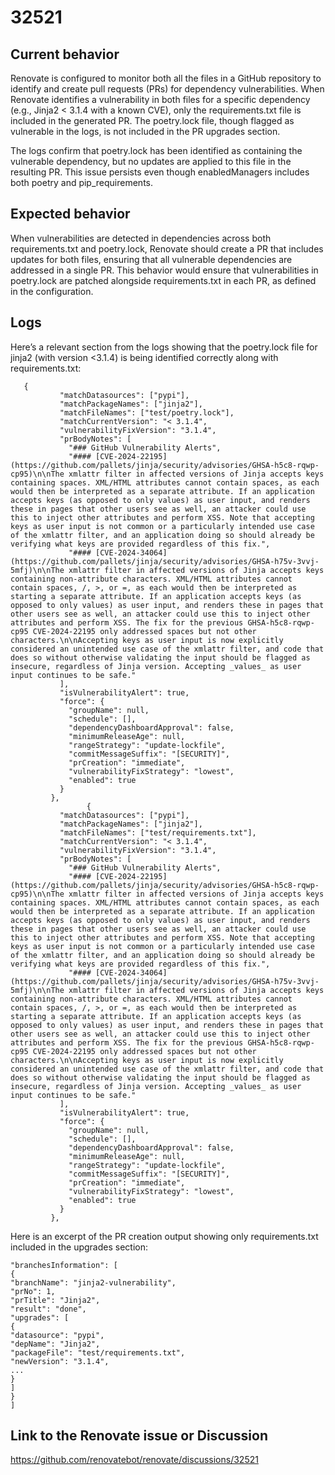 # 32521

## Current behavior

Renovate is configured to monitor both all the files in a GitHub repository to identify and create pull requests (PRs) for dependency vulnerabilities. When Renovate identifies a vulnerability in both files for a specific dependency (e.g., Jinja2 < 3.1.4 with a known CVE), only the requirements.txt file is included in the generated PR. The poetry.lock file, though flagged as vulnerable in the logs, is not included in the PR upgrades section.

The logs confirm that poetry.lock has been identified as containing the vulnerable dependency, but no updates are applied to this file in the resulting PR. This issue persists even though enabledManagers includes both poetry and pip_requirements.

## Expected behavior

When vulnerabilities are detected in dependencies across both requirements.txt and poetry.lock, Renovate should create a PR that includes updates for both files, ensuring that all vulnerable dependencies are addressed in a single PR. This behavior would ensure that vulnerabilities in poetry.lock are patched alongside requirements.txt in each PR, as defined in the configuration.

## Logs

Here’s a relevant section from the logs showing that the poetry.lock file for jinja2 (with version <3.1.4) is being identified correctly along with requirements.txt:
```
   {
           "matchDatasources": ["pypi"],
           "matchPackageNames": ["jinja2"],
           "matchFileNames": ["test/poetry.lock"],
           "matchCurrentVersion": "< 3.1.4",
           "vulnerabilityFixVersion": "3.1.4",
           "prBodyNotes": [
             "### GitHub Vulnerability Alerts",
             "#### [CVE-2024-22195](https://github.com/pallets/jinja/security/advisories/GHSA-h5c8-rqwp-cp95)\n\nThe xmlattr filter in affected versions of Jinja accepts keys containing spaces. XML/HTML attributes cannot contain spaces, as each would then be interpreted as a separate attribute. If an application accepts keys (as opposed to only values) as user input, and renders these in pages that other users see as well, an attacker could use this to inject other attributes and perform XSS. Note that accepting keys as user input is not common or a particularly intended use case of the xmlattr filter, and an application doing so should already be verifying what keys are provided regardless of this fix.",
             "#### [CVE-2024-34064](https://github.com/pallets/jinja/security/advisories/GHSA-h75v-3vvj-5mfj)\n\nThe xmlattr filter in affected versions of Jinja accepts keys containing non-attribute characters. XML/HTML attributes cannot contain spaces, /, >, or =, as each would then be interpreted as starting a separate attribute. If an application accepts keys (as opposed to only values) as user input, and renders these in pages that other users see as well, an attacker could use this to inject other attributes and perform XSS. The fix for the previous GHSA-h5c8-rqwp-cp95 CVE-2024-22195 only addressed spaces but not other characters.\n\nAccepting keys as user input is now explicitly considered an unintended use case of the xmlattr filter, and code that does so without otherwise validating the input should be flagged as insecure, regardless of Jinja version. Accepting _values_ as user input continues to be safe."
           ],
           "isVulnerabilityAlert": true,
           "force": {
             "groupName": null,
             "schedule": [],
             "dependencyDashboardApproval": false,
             "minimumReleaseAge": null,
             "rangeStrategy": "update-lockfile",
             "commitMessageSuffix": "[SECURITY]",
             "prCreation": "immediate",
             "vulnerabilityFixStrategy": "lowest",
             "enabled": true
           }
         },
                 {
           "matchDatasources": ["pypi"],
           "matchPackageNames": ["jinja2"],
           "matchFileNames": ["test/requirements.txt"],
           "matchCurrentVersion": "< 3.1.4",
           "vulnerabilityFixVersion": "3.1.4",
           "prBodyNotes": [
             "### GitHub Vulnerability Alerts",
             "#### [CVE-2024-22195](https://github.com/pallets/jinja/security/advisories/GHSA-h5c8-rqwp-cp95)\n\nThe xmlattr filter in affected versions of Jinja accepts keys containing spaces. XML/HTML attributes cannot contain spaces, as each would then be interpreted as a separate attribute. If an application accepts keys (as opposed to only values) as user input, and renders these in pages that other users see as well, an attacker could use this to inject other attributes and perform XSS. Note that accepting keys as user input is not common or a particularly intended use case of the xmlattr filter, and an application doing so should already be verifying what keys are provided regardless of this fix.",
             "#### [CVE-2024-34064](https://github.com/pallets/jinja/security/advisories/GHSA-h75v-3vvj-5mfj)\n\nThe xmlattr filter in affected versions of Jinja accepts keys containing non-attribute characters. XML/HTML attributes cannot contain spaces, /, >, or =, as each would then be interpreted as starting a separate attribute. If an application accepts keys (as opposed to only values) as user input, and renders these in pages that other users see as well, an attacker could use this to inject other attributes and perform XSS. The fix for the previous GHSA-h5c8-rqwp-cp95 CVE-2024-22195 only addressed spaces but not other characters.\n\nAccepting keys as user input is now explicitly considered an unintended use case of the xmlattr filter, and code that does so without otherwise validating the input should be flagged as insecure, regardless of Jinja version. Accepting _values_ as user input continues to be safe."
           ],
           "isVulnerabilityAlert": true,
           "force": {
             "groupName": null,
             "schedule": [],
             "dependencyDashboardApproval": false,
             "minimumReleaseAge": null,
             "rangeStrategy": "update-lockfile",
             "commitMessageSuffix": "[SECURITY]",
             "prCreation": "immediate",
             "vulnerabilityFixStrategy": "lowest",
             "enabled": true
           }
         },
```
Here is an excerpt of the PR creation output showing only requirements.txt included in the upgrades section:
```
"branchesInformation": [
{
"branchName": "jinja2-vulnerability",
"prNo": 1,
"prTitle": "Jinja2",
"result": "done",
"upgrades": [
{
"datasource": "pypi",
"depName": "Jinja2",
"packageFile": "test/requirements.txt",
"newVersion": "3.1.4",
...
}
]
}
]
```

## Link to the Renovate issue or Discussion

https://github.com/renovatebot/renovate/discussions/32521
